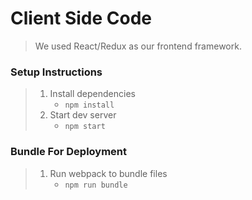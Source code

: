 # Client Side Code

> We used React/Redux as our frontend framework.

### Setup Instructions
> 1. Install dependencies 
>    - `npm install`
> 1. Start dev server
>    - `npm start`

### Bundle For Deployment
> 1. Run webpack to bundle files
>    - `npm run bundle`